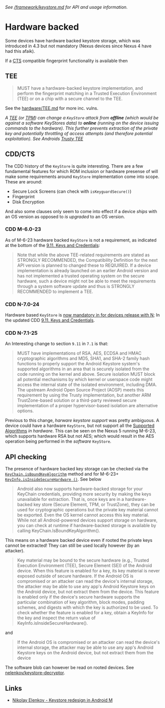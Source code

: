 _See [/framework/keystore.md](/framework/keystore.md) for API and usage information._

# Hardware backed

Some devices have hardware backed keystore storage, which was introduced in 4.3 but not mandatory (Nexus devices since Nexus 4 have had this afaik). 

If a [CTS](http://static.googleusercontent.com/media/source.android.com/en//compatibility/android-cdd.pdf) compatible fingerprint functionality is available then

## TEE

> MUST have a hardware-backed keystore implementation, and perform the fingerprint matching in a Trusted Execution Environment (TEE) or on a chip with a secure channel to the TEE.

See the [hardware/TEE.md](/hardware/TEE.md) for more inc. vulns.

_A [TEE](https://en.wikipedia.org/wiki/Trusted_execution_environment) (or [TPM](https://en.wikipedia.org/wiki/Trusted_Platform_Module)) can change a `KeyStore` attack from **offline** (which would be against a software KeyStores data) to **online** (running on the device issuing commands to the hardware). This further prevents extraction of the private key and potentially throttling of access attempts (and therefore potential exploitation). See Androids [Trusty TEE](https://source.android.com/security/trusty/index.html)_

## CDD/CTS

The CDD history of the `KeyStore` is quite interesting. There are a few fundamental features for which ROM inclusion or hardware presense of will make some requirements around `KeyStore` implementation come into scope. These are around:

- Secure Lock Screens (can check with `isKeyguardSecure()`)
- Fingerprint
- Disk Encryption

And also some clauses only seem to come into effect if a device _ships_ with an OS version as opposed to _is upgraded_ to an OS version.

### CDD M-6.0-23

As of M-6-23 hardware backed `KeyStore` is not a requirement, as indicated at the bottom of the [9.11. Keys and Credentials](https://source.android.com/compatibility/6.0/android-6.0-cdd#9_11_keys_and_credentials):

> Note that while the above TEE-related requirements are stated as STRONGLY RECOMMENDED, the
Compatibility Definition for the next API version is planned to changed these to REQIUIRED. If a
device implementation is already launched on an earlier Android version and has not implemented a
trusted operating system on the secure hardware, such a device might not be able to meet the
requirements through a system software update and thus is STRONGLY RECOMMENDED to
implement a TEE.


### CDD N-7.0-24

Hardware based `KeyStore` is [now mandatory in for devices release with N](https://youtu.be/XZzLjllizYs?t=571); In the updated CDD [9.11. Keys and Credentials](https://source.android.com/compatibility/7.0/android-7.0-cdd#9_11_keys_and_credentials).

### CDD N-7.1-25

An Interesting change to section `9.11` in `7.1` is that:

> MUST have implementations of RSA, AES, ECDSA and HMAC cryptographic algorithms and MD5, SHA1, and SHA-2 family hash functions to properly support the Android Keystore system's supported algorithms in an area that is securely isolated from the code running on the kernel and above. Secure isolation MUST block all potential mechanisms by which kernel or userspace code might access the internal state of the isolated environment, including DMA. The upstream Android Open Source Project (AOSP) meets this requirement by using the Trusty implementation, but another ARM TrustZone-based solution or a third-party reviewed secure implementation of a proper hypervisor-based isolation are alternative options.

Previous to this change, _harware keystore support_ was pretty ambiguous. A device could have a hardware `KeyStore`, but not support all the [Supported Algorithms](https://developer.android.com/training/articles/keystore.html#SupportedAlgorithms) _in hardware_. This can be seen on the Nexus 5 running M-6-23, which supports hardware RSA but not AES; which would result in the AES operation being performed in the _software_ `KeyStore`.

## API checking

The presence of hardware backed key storage can be checked via the [`KeyChain.isBoundKeyAlgorithm`](http://developer.android.com/reference/android/security/KeyChain.html#isBoundKeyAlgorithm(java.lang.String)) method and for M-6-23+ [`KeyInfo.isInsideSecureHardware ()`](http://developer.android.com/reference/android/security/keystore/KeyInfo.html#isInsideSecureHardware()). See below

> Android also now supports hardware-backed storage for your KeyChain credentials, providing more security by making the keys unavailable for extraction. That is, once keys are in a hardware-backed key store (Secure Element, TPM, or TrustZone), they can be used for cryptographic operations but the private key material cannot be exported. Even the OS kernel cannot access this key material. While not all Android-powered devices support storage on hardware, you can check at runtime if hardware-backed storage is available by calling KeyChain.IsBoundKeyAlgorithm().

This means on a hardware backed device even if rooted the private keys cannot be extracted! They can still be used locally however (by an attacker).

> Key material may be bound to the secure hardware (e.g., Trusted Execution Environment (TEE), Secure Element (SE)) of the Android device. When this feature is enabled for a key, its key material is never exposed outside of secure hardware. If the Android OS is compromised or an attacker can read the device's internal storage, the attacker may be able to use any app's Android Keystore keys on the Android device, but not extract them from the device. This feature is enabled only if the device's secure hardware supports the particular combination of key algorithm, block modes, padding schemes, and digests with which the key is authorized to be used. To check whether the feature is enabled for a key, obtain a KeyInfo for the key and inspect the return value of KeyInfo.isInsideSecureHardware().

and 

> If the Android OS is compromised or an attacker can read the device's internal storage, the attacker may be able to use any app's Android Keystore keys on the Android device, but not extract them from the device

The software blob can however be read on rooted devices. See [nelenkov/keystore-decryptor](https://github.com/nelenkov/keystore-decryptor).

## Links

- [Nikolay Elenkov - Keystore redesign in Android M](https://nelenkov.blogspot.co.uk/2015/06/keystore-redesign-in-android-m.html)
